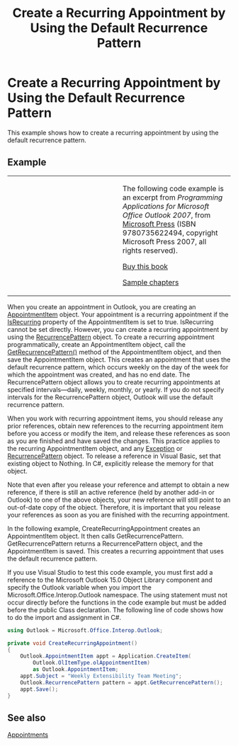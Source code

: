 ﻿---
title: 'Create a Recurring Appointment by Using the Default Recurrence Pattern'
TOCTitle: 'Create a Recurring Appointment by Using the Default Recurrence Pattern'
ms:assetid: 157bf1ae-2efe-4783-99ea-606722dde204
ms:mtpsurl: https://msdn.microsoft.com/en-us/library/Ff184589(v=office.15)
ms:contentKeyID: 55119809
ms.date: 07/24/2014
mtps_version: v=office.15
dev_langs:
- csharp
---

# Create a Recurring Appointment by Using the Default Recurrence Pattern

This example shows how to create a recurring appointment by using the default recurrence pattern.

## Example

<table>
<colgroup>
<col style="width: 50%" />
<col style="width: 50%" />
</colgroup>
<tbody>
<tr class="odd">
<td><p></p></td>
<td><p>The following code example is an excerpt from <em>Programming Applications for Microsoft Office Outlook 2007</em>, from <a href="http://www.microsoft.com/learning/books/default.mspx">Microsoft Press</a> (ISBN 9780735622494, copyright Microsoft Press 2007, all rights reserved).</p>
<p><a href="http://www.amazon.com/gp/product/0735622493?ie=utf8%26tag=msmsdn-20%26linkcode=as2%26camp=1789%26creative=9325%26creativeasin=0735622493">Buy this book</a></p>
<p><a href="https://msdn.microsoft.com/en-us/library/cc513844(v=office.15)">Sample chapters</a></p></td>
</tr>
</tbody>
</table>


When you create an appointment in Outlook, you are creating an [AppointmentItem](https://msdn.microsoft.com/en-us/library/bb645611\(v=office.15\)) object. Your appointment is a recurring appointment if the [IsRecurring](https://msdn.microsoft.com/en-us/library/bb609491\(v=office.15\)) property of the AppointmentItem is set to true. IsRecurring cannot be set directly. However, you can create a recurring appointment by using the [RecurrencePattern](https://msdn.microsoft.com/en-us/library/bb608903\(v=office.15\)) object. To create a recurring appointment programmatically, create an AppointmentItem object, call the [GetRecurrencePattern()](https://msdn.microsoft.com/en-us/library/bb652582\(v=office.15\)) method of the AppointmentItem object, and then save the AppointmentItem object. This creates an appointment that uses the default recurrence pattern, which occurs weekly on the day of the week for which the appointment was created, and has no end date. The RecurrencePattern object allows you to create recurring appointments at specified intervals—daily, weekly, monthly, or yearly. If you do not specify intervals for the RecurrencePattern object, Outlook will use the default recurrence pattern.

When you work with recurring appointment items, you should release any prior references, obtain new references to the recurring appointment item before you access or modify the item, and release these references as soon as you are finished and have saved the changes. This practice applies to the recurring AppointmentItem object, and any [Exception](https://msdn.microsoft.com/en-us/library/bb610440\(v=office.15\)) or [RecurrencePattern](https://msdn.microsoft.com/en-us/library/bb608903\(v=office.15\)) object. To release a reference in Visual Basic, set that existing object to Nothing. In C\#, explicitly release the memory for that object.

Note that even after you release your reference and attempt to obtain a new reference, if there is still an active reference (held by another add-in or Outlook) to one of the above objects, your new reference will still point to an out-of-date copy of the object. Therefore, it is important that you release your references as soon as you are finished with the recurring appointment.

In the following example, CreateRecurringAppointment creates an AppointmentItem object. It then calls GetRecurrencePattern. GetRecurrencePattern returns a RecurrencePattern object, and the AppointmentItem is saved. This creates a recurring appointment that uses the default recurrence pattern.

If you use Visual Studio to test this code example, you must first add a reference to the Microsoft Outlook 15.0 Object Library component and specify the Outlook variable when you import the Microsoft.Office.Interop.Outlook namespace. The using statement must not occur directly before the functions in the code example but must be added before the public Class declaration. The following line of code shows how to do the import and assignment in C\#.

``` csharp
using Outlook = Microsoft.Office.Interop.Outlook;
```

``` csharp
private void CreateRecurringAppointment()
{
    Outlook.AppointmentItem appt = Application.CreateItem(
        Outlook.OlItemType.olAppointmentItem)
        as Outlook.AppointmentItem;
    appt.Subject = "Weekly Extensibility Team Meeting";
    Outlook.RecurrencePattern pattern = appt.GetRecurrencePattern();
    appt.Save();
}
```

## See also



[Appointments](appointments.md)


